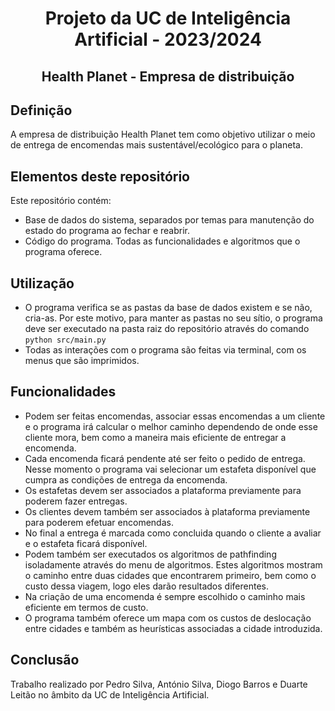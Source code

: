 <h1 align="center">Projeto da UC de Inteligência Artificial - 2023/2024</h1>
<h2 align="center">Health Planet - Empresa de distribuição</h2>

## Definição
A empresa de distribuição Health Planet tem como objetivo utilizar o meio de entrega de encomendas mais sustentável/ecológico para o planeta.

## Elementos deste repositório
Este repositório contém:
- Base de dados do sistema, separados por temas para manutenção do estado do programa ao fechar e reabrir.
- Código do programa. Todas as funcionalidades e algoritmos que o programa oferece.

## Utilização
- O programa verifica se as pastas da base de dados existem e se não, cria-as. Por este motivo, para manter as pastas no seu sítio, o programa deve ser executado na pasta raiz do repositório através do comando ```python src/main.py```
- Todas as interações com o programa são feitas via terminal, com os menus que são imprimidos.

## Funcionalidades
- Podem ser feitas encomendas, associar essas encomendas a um cliente e o programa irá calcular o melhor caminho dependendo de onde esse cliente mora, bem como a maneira mais eficiente de entregar a encomenda.
- Cada encomenda ficará pendente até ser feito o pedido de entrega. Nesse momento o programa vai selecionar um estafeta disponível que cumpra as condições de entrega da encomenda.
- Os estafetas devem ser associados a plataforma previamente para poderem fazer entregas.
- Os clientes devem também ser associados à plataforma previamente para poderem efetuar encomendas.
- No final a entrega é marcada como concluida quando o cliente a avaliar e o estafeta ficará disponível.
- Podem também ser executados os algoritmos de pathfinding isoladamente através do menu de algoritmos. Estes algoritmos mostram o caminho entre duas cidades que encontrarem primeiro, bem como o custo dessa viagem, logo eles darão resultados diferentes.
- Na criação de uma encomenda é sempre escolhido o caminho mais eficiente em termos de custo.
- O programa também oferece um mapa com os custos de deslocação entre cidades e também as heurísticas associadas a cidade introduzida.

## Conclusão
Trabalho realizado por Pedro Silva, António Silva, Diogo Barros e Duarte Leitão no âmbito da UC de Inteligência Artificial.
